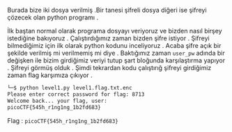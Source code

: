 Burada bize iki dosya verilmiş .Bir tanesi şifreli dosya diğeri ise şifreyi çözecek olan python programı .

İlk baştan normal olarak programa dosyayı veriyoruz ve bizden nasıl birşey istediğine bakıyoruz .
Çalıştırdığımız zaman bizden şifre istiyor . Şifreyi bilmediğimiz için ilk olarak python kodunu inceliyoruz . Acaba şifre açık bir şekilde verilmiş mi verilmemiş mi diye .
Baktığımız zaman ```user_pw``` adında bir değişken ile bizim girdiğimiz veriyi tutup şart bloğunda karşılaştırma yapıyor . Şifreyi görmüş olduk . Şimdi tekrardan kodu çalıştırığ şifreyi girdiğimiz zaman flag karşımıza çıkıyor .

```sh
└─$ python level1.py level1.flag.txt.enc
Please enter correct password for flag: 8713
Welcome back... your flag, user:
picoCTF{545h_r1ng1ng_1b2fd683}
```
Flag : ```picoCTF{545h_r1ng1ng_1b2fd683}```
